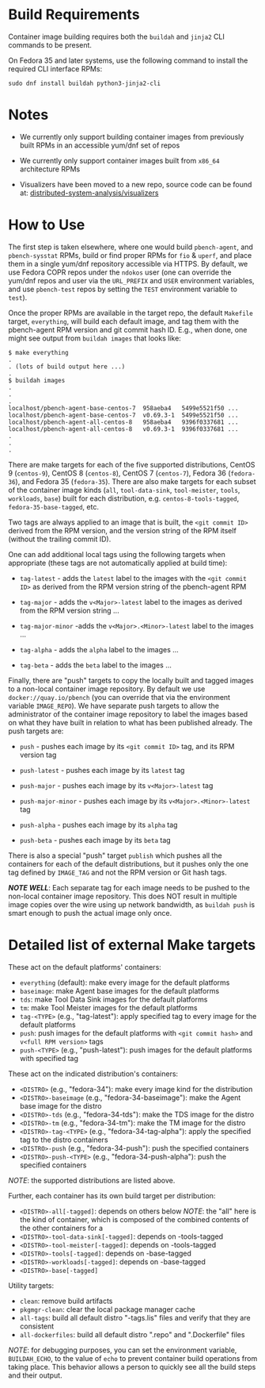 # Build Requirements

Container image building requires both the `buildah` and `jinja2` CLI commands
to be present.

On Fedora 35 and later systems, use the following command to install the
required CLI interface RPMs:

    sudo dnf install buildah python3-jinja2-cli

# Notes

  * We currently only support building container images from previously built
    RPMs in an accessible yum/dnf set of repos

  * We currently only support container images built from `x86_64` architecture
    RPMs

  * Visualizers have been moved to a new repo, source code can be found at:
    [distributed-system-analysis/visualizers](https://github.com/distributed-system-analysis/visualizers)

# How to Use

The first step is taken elsewhere, where one would build `pbench-agent`, and
`pbench-sysstat` RPMs, build or find proper RPMs for `fio` & `uperf`, and place
them in a single yum/dnf repository accessible via HTTPS.  By default, we use
Fedora COPR repos under the `ndokos` user (one can override the yum/dnf repos
and user via the `URL_PREFIX` and `USER` environment variables, and use
`pbench-test` repos by setting the `TEST` environment variable to `test`).

Once the proper RPMs are available in the target repo, the default `Makefile`
target, `everything`, will build each default image, and tag them with the
pbench-agent RPM version and git commit hash ID.  E.g., when done, one might
see output from `buildah images` that looks like:

```
$ make everything
.
. (lots of build output here ...)
.
$ buildah images
.
.
.
localhost/pbench-agent-base-centos-7  958aeba4   5499e5521f50 ...
localhost/pbench-agent-base-centos-7  v0.69.3-1  5499e5521f50 ...
localhost/pbench-agent-all-centos-8   958aeba4   9396f0337681 ...
localhost/pbench-agent-all-centos-8   v0.69.3-1  9396f0337681 ...
.
.
.
```

There are make targets for each of the five supported distributions, CentOS 9
(`centos-9`), CentOS 8 (`centos-8`), CentOS 7 (`centos-7`), Fedora 36
(`fedora-36`), and Fedora 35 (`fedora-35`).  There are also make targets for
each subset of the container image kinds (`all`, `tool-data-sink`,
`tool-meister`, `tools`, `workloads`, `base`) built for each distribution, e.g.
`centos-8-tools-tagged`, `fedora-35-base-tagged`, etc.

Two tags are always applied to an image that is built, the `<git commit ID>`
derived from the RPM version, and the version string of the RPM itself (without
the trailing commit ID).

One can add additional local tags using the following targets when appropriate
(these tags are not automatically applied at build time):

 * `tag-latest` - adds the `latest` label to the images with the
   `<git commit ID>` as derived from the RPM version string of the pbench-agent
   RPM

 * `tag-major` - adds the `v<Major>-latest` label to the images as derived from
   the RPM version string ...

 * `tag-major-minor` -adds the `v<Major>.<Minor>-latest` label to the images ...

 * `tag-alpha` - adds the `alpha` label to the images ...

 * `tag-beta` - adds the `beta` label to the images ...

Finally, there are "push" targets to copy the locally built and tagged images
to a non-local container image repository.  By default we use
`docker://quay.io/pbench` (you can override that via the environment variable
`IMAGE_REPO`).  We have separate push targets to allow the administrator of the
container image repository to label the images based on what they have built in
relation to what has been published already.  The push targets are:

 * `push` - pushes each image by its `<git commit ID>` tag, and its RPM version
   tag

 * `push-latest` - pushes each image by its `latest` tag

 * `push-major` - pushes each image by its `v<Major>-latest` tag

 * `push-major-minor` - pushes each image by its `v<Major>.<Minor>-latest` tag

 * `push-alpha` - pushes each image by its `alpha` tag

 * `push-beta` - pushes each image by its `beta` tag

There is also a special "push" target `publish` which pushes all the
containers for each of the default distributions, but it pushes only the one
tag defined by `IMAGE_TAG` and not the RPM version or Git hash tags.

**_NOTE WELL_**: Each separate tag for each image needs to be pushed to the
non-local container image repository.  This does NOT result in multiple image
copies over the wire using up network bandwidth, as `buildah push` is smart
enough to push the actual image only once.

# Detailed list of external Make targets

These act on the default platforms' containers:

 * `everything` (default):  make every image for the default platforms
 * `baseimage`: make Agent base images for the default platforms
 * `tds`:  make Tool Data Sink images for the default platforms
 * `tm`:  make Tool Meister images for the default platforms
 * `tag-<TYPE>` (e.g., "tag-latest"):  apply specified tag to every image for
   the default platforms
 * `push`:  push images for the default platforms with `<git commit hash>`
   and `v<full RPM version>` tags
 * `push-<TYPE>` (e.g., "push-latest"):  push images for the default
   platforms with specified tag

These act on the indicated distribution's containers:

 * `<DISTRO>` (e.g., "fedora-34"):  make every image kind for the distribution
 * `<DISTRO>-baseimage` (e.g., "fedora-34-baseimage"):  make the Agent base image for the distro
 * `<DISTRO>-tds` (e.g., "fedora-34-tds"):  make the TDS image for the distro
 * `<DISTRO>-tm` (e.g., "fedora-34-tm"):  make the TM image for the distro
 * `<DISTRO>-tag-<TYPE>` (e.g., "fedora-34-tag-alpha"):  apply the specified
   tag to the distro containers
 * `<DISTRO>-push` (e.g., "fedora-34-push"):  push the specified containers
 * `<DISTRO>-push-<TYPE>` (e.g., "fedora-34-push-alpha"):  push the specified
   containers

_NOTE_: the supported distributions are listed above.

Further, each container has its own build target per distribution:

 * `<DISTRO>-all[-tagged]`:  depends on others below
   _NOTE_: the "all" here is the kind of container, which is composed of 
   the combined contents of the other containers for a <DISTRO>
 * `<DISTRO>-tool-data-sink[-tagged]`:  depends on <DISTRO>-tools-tagged
 * `<DISTRO>-tool-meister[-tagged]`:  depends on <DISTRO>-tools-tagged
 * `<DISTRO>-tools[-tagged]`:  depends on <DISTRO>-base-tagged
 *  `<DISTRO>-workloads[-tagged]`:  depends on <DISTRO>-base-tagged
 * `<DISTRO>-base[-tagged]`

Utility targets:

 * `clean`:  remove build artifacts
 * `pkgmgr-clean`:  clear the local package manager cache
 * `all-tags`:  build all default distro "-tags.lis" files and verify that they
   are consistent
 * `all-dockerfiles`:  build all default distro ".repo" and ".Dockerfile" files

_NOTE_: for debugging purposes, you can set the environment variable,
`BUILDAH_ECHO`, to the value of `echo` to prevent container build operations
from taking place. This behavior allows a person to quickly see all the build
steps and their output.
